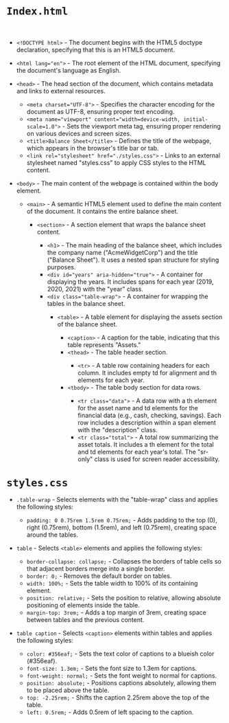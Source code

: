 <code><h1>Index.html</h1></code><br>
<ul>
  <li><code>&lt;!DOCTYPE html&gt;</code> - The document begins with the HTML5 doctype declaration, specifying that this is an HTML5 document.</li>
</ul>
<ul>
  <li><code>&lt;html lang="en"&gt;</code> - The root element of the HTML document, specifying the document's language as English.</li>
</ul>
<ul>
  <li><code>&lt;head&gt;</code> - The head section of the document, which contains metadata and links to external resources.</li>
  <ul>
    <li><code>&lt;meta charset="UTF-8"&gt;</code> - Specifies the character encoding for the document as UTF-8, ensuring proper text encoding.</li>
    <li><code>&lt;meta name="viewport" content="width=device-width, initial-scale=1.0"&gt;</code> - Sets the viewport meta tag, ensuring proper rendering on various devices and screen sizes.</li>
    <li><code>&lt;title&gt;Balance Sheet&lt;/title&gt;</code> - Defines the title of the webpage, which appears in the browser's title bar or tab.</li>
    <li><code>&lt;link rel="stylesheet" href="./styles.css"&gt;</code> - Links to an external stylesheet named "styles.css" to apply CSS styles to the HTML content.</li>
  </ul>
</ul>
<ul>
  <li><code>&lt;body&gt;</code> - The main content of the webpage is contained within the body element.</li>
  <ul>
    <li><code>&lt;main&gt;</code> - A semantic HTML5 element used to define the main content of the document. It contains the entire balance sheet.</li>
    <ul>
      <li><code>&lt;section&gt;</code> - A section element that wraps the balance sheet content.</li>
      <ul>
        <li><code>&lt;h1&gt;</code> - The main heading of the balance sheet, which includes the company name ("AcmeWidgetCorp") and the title ("Balance Sheet"). It uses a nested span structure for styling purposes.</li>
        <li><code>&lt;div id="years" aria-hidden="true"&gt;</code> - A container for displaying the years. It includes spans for each year (2019, 2020, 2021) with the "year" class.</li>
        <li><code>&lt;div class="table-wrap"&gt;</code> - A container for wrapping the tables in the balance sheet.</li>
        <ul>
          <li><code>&lt;table&gt;</code> - A table element for displaying the assets section of the balance sheet.</li>
          <ul>
            <li><code>&lt;caption&gt;</code> - A caption for the table, indicating that this table represents "Assets."</li>
            <li><code>&lt;thead&gt;</code> - The table header section.</li>
            <ul>
              <li><code>&lt;tr&gt;</code> - A table row containing headers for each column. It includes empty td for alignment and th elements for each year.</li>
            </ul>
            <li><code>&lt;tbody&gt;</code> - The table body section for data rows.</li>
            <ul>
              <li><code>&lt;tr class="data"&gt;</code> - A data row with a th element for the asset name and td elements for the financial data (e.g., cash, checking, savings). Each row includes a description within a span element with the "description" class.</li>
              <li><code>&lt;tr class="total"&gt;</code> - A total row summarizing the asset totals. It includes a th element for the total and td elements for each year's total. The "sr-only" class is used for screen reader accessibility.</li>
            </ul>
          </ul>
        </ul>
      </ul>
    </ul>
  </ul>
</ul>
<code><h1>styles.css</h1></code>

<ul>
  <li><code>.table-wrap</code> - Selects elements with the "table-wrap" class and applies the following styles:</li>
  <ul>
    <li><code>padding: 0 0.75rem 1.5rem 0.75rem;</code> - Adds padding to the top (0), right (0.75rem), bottom (1.5rem), and left (0.75rem), creating space around the tables.</li>
  </ul>
</ul>

<ul>
  <li><code>table</code> - Selects <code>&lt;table&gt;</code> elements and applies the following styles:</li>
  <ul>
    <li><code>border-collapse: collapse;</code> - Collapses the borders of table cells so that adjacent borders merge into a single border.</li>
    <li><code>border: 0;</code> - Removes the default border on tables.</li>
    <li><code>width: 100%;</code> - Sets the table width to 100% of its containing element.</li>
    <li><code>position: relative;</code> - Sets the position to relative, allowing absolute positioning of elements inside the table.</li>
    <li><code>margin-top: 3rem;</code> - Adds a top margin of 3rem, creating space between tables and the previous content.</li>
  </ul>
</ul>

<ul>
  <li><code>table caption</code> - Selects <code>&lt;caption&gt;</code> elements within tables and applies the following styles:</li>
  <ul>
    <li><code>color: #356eaf;</code> - Sets the text color of captions to a blueish color (#356eaf).</li>
    <li><code>font-size: 1.3em;</code> - Sets the font size to 1.3em for captions.</li>
    <li><code>font-weight: normal;</code> - Sets the font weight to normal for captions.</li>
    <li><code>position: absolute;</code> - Positions captions absolutely, allowing them to be placed above the table.</li>
    <li><code>top: -2.25rem;</code> - Shifts the caption 2.25rem above the top of the table.</li>
    <li><code>left: 0.5rem;</code> - Adds 0.5rem of left spacing to the caption.</li>
  </ul>
</ul>

